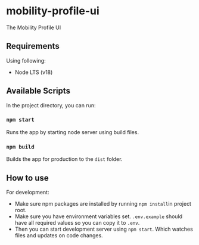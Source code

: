 # mobility-profile-ui
The Mobility Profile UI

## Requirements 
Using following:
* Node LTS (v18)

## Available Scripts

In the project directory, you can run:

### `npm start`

Runs the app by starting node server using build files.

### `npm build`

Builds the app for production to the `dist` folder.<br>


## How to use
For development: 
- Make sure npm packages are installed by running `npm install`in project root.
- Make sure you have environment variables set. `.env.example` should have all required values so you can copy it to `.env`.
- Then you can start development server using `npm start`. Which watches files and updates on code changes.
